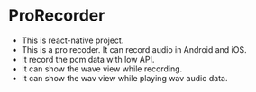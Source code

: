 # ProRecorder

* This is react-native project.
* This is a pro recoder. It can record audio in Android and iOS.
* It record the pcm data with low API.
* It can show the wave view while recording.
* It can show the wav view while playing wav audio data.